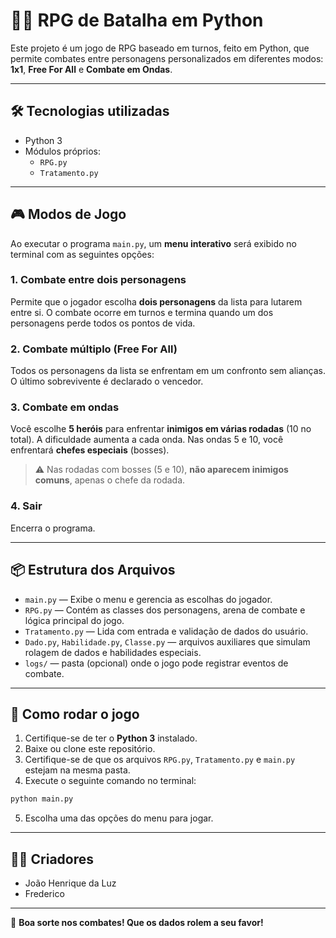 # 🧙‍♂️ RPG de Batalha em Python

Este projeto é um jogo de RPG baseado em turnos, feito em Python, que permite combates entre personagens personalizados em diferentes modos: **1x1**, **Free For All** e **Combate em Ondas**.

---

## 🛠️ Tecnologias utilizadas

- Python 3
- Módulos próprios:
  - `RPG.py`
  - `Tratamento.py`

---

## 🎮 Modos de Jogo

Ao executar o programa `main.py`, um **menu interativo** será exibido no terminal com as seguintes opções:

### 1. Combate entre dois personagens
Permite que o jogador escolha **dois personagens** da lista para lutarem entre si. O combate ocorre em turnos e termina quando um dos personagens perde todos os pontos de vida.

### 2. Combate múltiplo (Free For All)
Todos os personagens da lista se enfrentam em um confronto sem alianças. O último sobrevivente é declarado o vencedor.

### 3. Combate em ondas
Você escolhe **5 heróis** para enfrentar **inimigos em várias rodadas** (10 no total). A dificuldade aumenta a cada onda. Nas ondas 5 e 10, você enfrentará **chefes especiais** (bosses).

> ⚠️ Nas rodadas com bosses (5 e 10), **não aparecem inimigos comuns**, apenas o chefe da rodada.

### 4. Sair
Encerra o programa.

---

## 📦 Estrutura dos Arquivos

- `main.py` — Exibe o menu e gerencia as escolhas do jogador.
- `RPG.py` — Contém as classes dos personagens, arena de combate e lógica principal do jogo.
- `Tratamento.py` — Lida com entrada e validação de dados do usuário.
- `Dado.py`, `Habilidade.py`, `Classe.py` — arquivos auxiliares que simulam rolagem de dados e habilidades especiais.
- `logs/` — pasta (opcional) onde o jogo pode registrar eventos de combate.

---

## 🚀 Como rodar o jogo

1. Certifique-se de ter o **Python 3** instalado.
2. Baixe ou clone este repositório.
3. Certifique-se de que os arquivos `RPG.py`, `Tratamento.py` e `main.py` estejam na mesma pasta.
4. Execute o seguinte comando no terminal:

```bash
python main.py
```

5. Escolha uma das opções do menu para jogar.

---

## 🧑‍💻 Criadores

- João Henrique da Luz  
- Frederico

---

🎲 **Boa sorte nos combates! Que os dados rolem a seu favor!**
